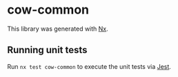# cow-common

This library was generated with [Nx](https://nx.dev).

## Running unit tests

Run `nx test cow-common` to execute the unit tests via [Jest](https://jestjs.io).
